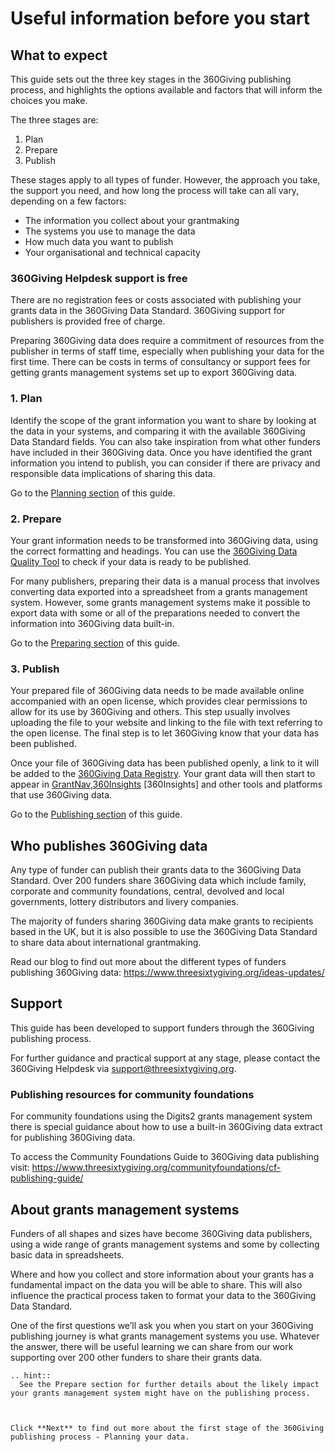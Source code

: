 # Useful information before you start

## What to expect
This guide sets out the three key stages in the 360Giving publishing process, and highlights the options available and factors that will inform the choices you make.

The three stages are:
1. Plan
2. Prepare
3. Publish

These stages apply to all types of funder. However, the approach you take, the support you need, and how long the process will take can all vary, depending on a few factors:
- The information you collect about your grantmaking
- The systems you use to manage the data
- How much data you want to publish 
- Your organisational and technical capacity

### 360Giving Helpdesk support is free
There are no registration fees or costs associated with publishing your grants data in the 360Giving Data Standard. 360Giving support for publishers is provided free of charge. 

Preparing 360Giving data does require a commitment of resources from the publisher in terms of staff time, especially when publishing your data for the first time. There can be costs in terms of consultancy or support fees for getting grants management systems set up to export 360Giving data. 

### 1. Plan

Identify the scope of the grant information you want to share by looking at the data in your systems, and comparing it with the available 360Giving Data Standard fields. You can also take inspiration from what other funders have included in their 360Giving data. Once you have identified the grant information you intend to publish, you can consider if there are privacy and responsible data implications of sharing this data.

Go to the [Planning section](https://standard.threesixtygiving.org/en/new-docs-style/guidance/plan-the-process/) of this guide.

### 2. Prepare

Your grant information needs to be transformed into 360Giving data, using the correct formatting and headings. You can use the <a href="https://dataquality.threesixtygiving.org/" target="_blank">360Giving Data Quality Tool</a> to check if your data is ready to be published.

For many publishers, preparing their data is a manual process that involves converting data exported into a spreadsheet from a grants management system. However, some grants management systems make it possible to export data with some or all of the preparations needed to convert the information into 360Giving data built-in.

Go to the [Preparing section](https://standard.threesixtygiving.org/en/new-docs-style/guidance/prepare-data/) of this guide.

### 3. Publish

Your prepared file of 360Giving data needs to be made available online accompanied with an open license, which provides clear permissions to allow for its use by 360Giving and others. This step usually involves uploading the file to your website and linking to the file with text referring to the open license. The final step is to let 360Giving know that your data has been published.

Once your file of 360Giving data has been published openly, a link to it will be added to the <a href="https://data.threesixtygiving.org/" target="_blank">360Giving Data Registry</a>. Your grant data will then start to appear in <a href="https://grantnav.threesixtygiving.org/" target="_blank">GrantNav</a>,<a href="https://insights.threesixtygiving.org/" target="_blank">360Insights</a> [360Insights] and other tools and platforms that use 360Giving data.

Go to the [Publishing section](https://standard.threesixtygiving.org/en/new-docs-style/guidance/publish-data-openly/) of this guide.

## Who publishes 360Giving data
Any type of funder can publish their grants data to the 360Giving Data Standard. Over 200 funders share 360Giving data which include family, corporate and community foundations, central, devolved and local governments, lottery distributors and livery companies.

The majority of funders sharing 360Giving data make grants to recipients based in the UK, but it is also possible to use the 360Giving Data Standard to share data about international grantmaking.

Read our blog to find out more about the different types of funders publishing 360Giving data: <a href="https://www.threesixtygiving.org/ideas-updates/" target="_blank">https://www.threesixtygiving.org/ideas-updates/</a>

## Support
This guide has been developed to support funders through the 360Giving publishing process.

For further guidance and practical support at any stage, please contact the 360Giving Helpdesk via <support@threesixtygiving.org>. 

### Publishing resources for community foundations
For community foundations using the Digits2 grants management system there is special guidance about how to use a built-in 360Giving data extract for publishing 360Giving data.

To access the Community Foundations Guide to 360Giving data publishing visit: <a href="https://www.threesixtygiving.org/communityfoundations/cf-publishing-guide/" target="_blank">https://www.threesixtygiving.org/communityfoundations/cf-publishing-guide/</a>

## About grants management systems
Funders of all shapes and sizes have become 360Giving data publishers, using a wide range of grants management systems and some by collecting basic data in spreadsheets.

Where and how you collect and store information about your grants has a fundamental impact on the data you will be able to share. This will also influence the practical process taken to format your data to the 360Giving Data Standard. 

One of the first questions we’ll ask you when you start on your 360Giving publishing journey is what grants management systems you use. Whatever the answer, there will be useful learning we can share from our work supporting over 200 other funders to share their grants data.

``` eval_rst
.. hint::
  See the Prepare section for further details about the likely impact your grants management system might have on the publishing process.
```
```eval_rst


Click **Next** to find out more about the first stage of the 360Giving publishing process - Planning your data.
